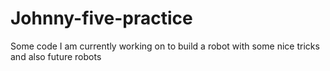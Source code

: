 # Johnny-five-practice
Some code I am currently working on to build a robot with some nice tricks and also future robots
